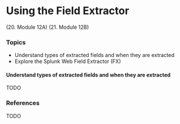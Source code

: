 # Using the Field Extractor
(20. Module 12A)
(21. Module 12B)
### Topics
* Understand types of extracted fields and when they are extracted
* Explore the Splunk Web Field Extractor (FX)


#### Understand types of extracted fields and when they are extracted
TODO


  
### References
TODO

